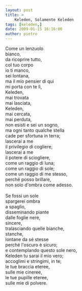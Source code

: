 ```yaml
---
layout: post
title: >
    Keleden, Solamente Keleden
tags: [keleden,]
date: 2009-01-15 16:16:00
author: pietro
---
```

Come un lenzuolo<br/>bianco,<br/>da ricoprire tutto,<br/>col tuo corpo<br/>io ti manco,<br/>sei lontana,<br/>ma il mio pensier di qui<br/>mi porta con te lì,<br/>Keleden,<br/>mai trovata<br/>mai lasciata,<br/>Keleden,<br/>mai cercata,<br/>mai perduta,<br/>non esisti e sei un sogno,<br/>ma ogni tanto qualche stella<br/>cade per sfortuna in terra;<br/>lascerai a me<br/>il privilegio di cogliere,<br/>lascerai a me<br/>il potere di sciogliere,<br/>come un raggio di luna;<br/>come un raggio di sole;<br/>come un raggio di me stesso,<br/>perché posso brillare,<br/>non solo d'ombra come adesso.<br/><br/>Se fossi un sole<br/>spargerei ombra<br/>a spaglio,<br/>disseminando piante<br/>dalle foglie nere,<br/>sincere,<br/>tralasciando quelle bianche,<br/>stanche,<br/>lontane da sé stesse<br/>perché l'oscuro è sicuro;<br/>e contemplando questo sole nero,<br/>Keleden tu sarai il mio vero;<br/>accoglimi e stringimi, in te;<br/>le tue braccia eteree,<br/>sulle mie cineree,<br/>le tue pupille eteree,<br/>sulle mie di polvere.
